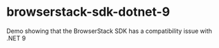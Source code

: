 # browserstack-sdk-dotnet-9
Demo showing that the BrowserStack SDK has a compatibility issue with .NET 9
